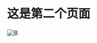 # 这是第二个页面

![B](https://img.alicdn.com/imgextra/i4/894224787/TB2d4GGcVXXXXbBXpXXXXXXXXXX_!!894224787.jpg)
